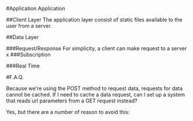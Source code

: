 #Application Application

##Client Layer
The application layer consist of static files available to the user from a server.


##Data Layer

###Request/Response
For simplicity, a client can make request to a server
x
###Subscription

###Real Time




#F.A.Q.

Because we're using the POST method to request data, requests for data cannot be cached. If I need to cache a data request, can I set up a system that reads url parameters from a GET request instead?


Yes, but there are a number of reason to avoid this:
